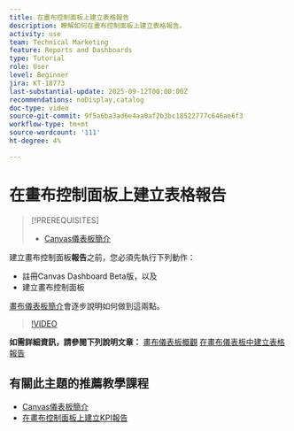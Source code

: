 ```yaml
---
title: 在畫布控制面板上建立表格報告
description: 瞭解如何在畫布控制面板上建立表格報告。
activity: use
team: Technical Marketing
feature: Reports and Dashboards
type: Tutorial
role: User
level: Beginner
jira: KT-18773
last-substantial-update: 2025-09-12T00:00:00Z
recommendations: noDisplay,catalog
doc-type: video
source-git-commit: 9f5a6ba3ad6e4aa0af2b3bc18522777c646ae6f3
workflow-type: tm+mt
source-wordcount: '111'
ht-degree: 4%

---
```


# 在畫布控制面板上建立表格報告

>[!PREREQUISITES]
>
>* [Canvas儀表板簡介](/help/reporting/canvas-dashboards/introduction-to-canvas-dashboards.md)

建立畫布控制面板&#x200B;**報告**&#x200B;之前，您必須先執行下列動作：

* 註冊Canvas Dashboard Beta版，以及
* 建立畫布控制面板

[畫布儀表板簡介](/help/reporting/canvas-dashboards/introduction-to-canvas-dashboards.md)會逐步說明如何做到這兩點。

>[!VIDEO](https://video.tv.adobe.com/v/3474876/?quality=12&learn=on&enablevpops&captions=chi_hant)

**如需詳細資訊，請參閱下列說明文章：**
[畫布儀表板概觀](https://experienceleague.adobe.com/zh-hant/docs/workfront/using/reporting/canvas-dashboards/canvas-dashboards-overview)
[在畫布儀表板中建立表格報告](https://experienceleague.adobe.com/zh-hant/docs/workfront/using/reporting/canvas-dashboards/add-reports/build-table-report)

## 有關此主題的推薦教學課程

* [Canvas儀表板簡介](/help/reporting/canvas-dashboards/introduction-to-canvas-dashboards.md)
* [在畫布控制面板上建立KPI報告](/help/reporting/canvas-dashboards/create-a-kpi-report-on-a-canvas-dashboard.md)

